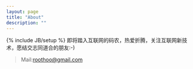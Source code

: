```yaml
---
layout: page
title: "About"
description: ""
---
```

{% include JB/setup %}
即将踏入互联网的码农，热爱折腾，关注互联网新技术，愿结交志同道合的朋友:-)
>Mail:roothoo@gmail.com
